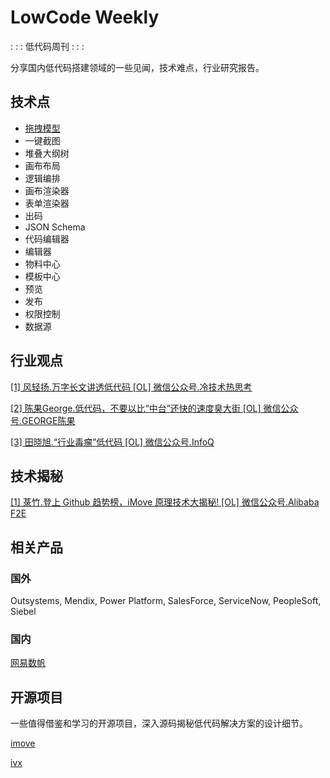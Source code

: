 # LowCode Weekly

: : : 低代码周刊 : : :

分享国内低代码搭建领域的一些见闻，技术难点，行业研究报告。

## 技术点

- [拖拽模型](https://codesandbox.io/embed/drag-and-drop-jqku5?fontsize=14&hidenavigation=1&theme=dark)
- 一键截图
- 堆叠大纲树
- 画布布局
- 逻辑编排
- 画布渲染器
- 表单渲染器
- 出码
- JSON Schema
- 代码编辑器
- 编辑器
- 物料中心
- 模板中心
- 预览
- 发布
- 权限控制
- 数据源

## 行业观点

[[1] 风轻扬.万字长文讲透低代码 [OL] 微信公众号.冷技术热思考](https://mp.weixin.qq.com/s/OXCBORheAx99o3fS-ZfUdg)

[[2] 陈果George.低代码，不要以比“中台”还快的速度臭大街 [OL] 微信公众号.GEORGE陈果](https://mp.weixin.qq.com/s/a-30lC77k3ZpYrsucZoWDw)

[[3] 田晓旭.“行业毒瘤”低代码 [OL] 微信公众号.InfoQ](https://mp.weixin.qq.com/s/nux9xJko6N1tLTK23-ZbzA)

## 技术揭秘

[[1] 菉竹.登上 Github 趋势榜，iMove 原理技术大揭秘! [OL] 微信公众号.Alibaba F2E](https://mp.weixin.qq.com/s/cfGdGp1VAVn_bUqXUspvJg)

## 相关产品

### 国外

Outsystems, Mendix, Power Platform, SalesForce, ServiceNow, PeopleSoft, Siebel

### 国内

[网易数帆](https://www.163yun.com/product/lcap)

## 开源项目

一些值得借鉴和学习的开源项目，深入源码揭秘低代码解决方案的设计细节。

[imove](https://github.com/ykfe/imove)

[ivx](https://www.ivx.cn/)
